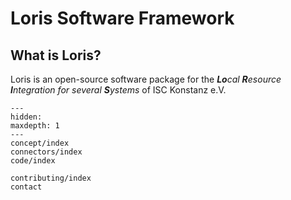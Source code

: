 # Loris Software Framework

## What is Loris?
Loris is an open-source software package for the ***Lo**cal **R**esource **I**ntegration
for several **S**ystems* of ISC Konstanz e.V.  

```{toctree}
---
hidden:
maxdepth: 1
---
concept/index
connectors/index
code/index

contributing/index
contact
```
